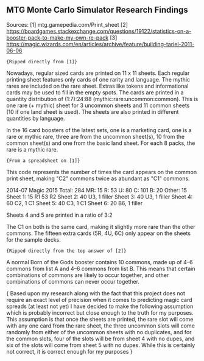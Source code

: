 MTG Monte Carlo Simulator Research Findings
--------------------------------------------------------------------------------
Sources:
    [1] mtg.gamepedia.com/Print_sheet
    [2] https://boardgames.stackexchange.com/questions/19122/statistics-on-a-booster-pack-to-make-my-own-re-pack
    [3] https://magic.wizards.com/en/articles/archive/feature/building-tariel-2011-06-06

    {Ripped directly from [1]}
Nowadays, regular sized cards are printed on 11 x 11 sheets. Each regular
printing sheet features only cards of one rarity and language. The mythic rares
are included on the rare sheet. Extras like tokens and informational cards may
be used to fill in the empty spots. The cards are printed in a quantity
distribution of (1:7):24:88 (mythic:rare:uncommon:common). This is one rare (+
mythic) sheet for 3 uncommon sheets and 11 common sheets (10 if one land sheet
is used). The sheets are also printed in different quantities by language.

In the 16 card boosters of the latest sets, one is a marketing card, one is a
rare or mythic rare, three are from the uncommon sheet(s), 10 from the common
sheet(s) and one from the basic land sheet. For each 8 packs, the rare is a
mythic rare.


    {From a spreadsheet on [1]}
This code represents the number of times the card appears on the common print
sheet, making "C2" commons twice as abundant as "C1" commons.

2014-07 Magic 2015
    Total: 284
    MR: 15
    R: 53
    U: 80
    C: 101
    B: 20
    Other: 15
Sheet 1: 15 R1 53 R2
Sheet 2: 40 U3, 1 filler
Sheet 3: 40 U3, 1 filler
Sheet 4: 60 C2, 1 C1
Sheet 5: 40 C3, 1 C1
Sheet 6: 20 B6, 1 filler

Sheets 4 and 5 are printed in a ratio of 3:2

The C1 on both is the same card,
making it slightly more rare than the other commons.  The fifteen extra cards
(5R, 4U, 6C) only appear on the sheets for the sample decks.

    {Ripped directly from the top answer of [2]}
A normal Born of the Gods booster contains 10 commons, made up of 4–6 commons
from list A and 4–6 commons from list B. This means that certain combinations
of commons are likely to occur together, and other combinations of commons can
never occur together.

{ Based upon my research along with the fact that this project does not require
an exact level of precision when it comes to predicting magic card spreads (at
least not yet) I have decided to make the following assumption which is
probably incorrect but close enough to the truth for my purposes. This
assumption is that once the sheets are printed, the rare slot will come with
any one card from the rare sheet, the three uncommon slots will come randomly
from either of the uncommon sheets with no duplicates, and for the common
slots, four of the slots will be from sheet 4 with no dupes, and six of the
slots will come from sheet 5 with no dupes. While this is certainly not
correct, it is correct enough for my purposes }
